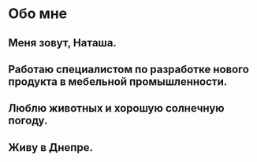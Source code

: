 # Обо мне
## Меня зовут, Наташа.
## Работаю специалистом по разработке нового продукта в мебельной промышленности.
## Люблю животных и хорошую солнечную погоду.
## Живу в Днепре.